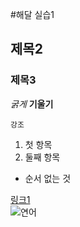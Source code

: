 #해달 실습1

## 제목2
### 제목3

_굵게_ __기울기__

`강조`

1. 첫 항목
2. 둘째 항목

+ 순서 없는 것

[링크1](https://www.google.com)  
![연어](https://lh3.googleusercontent.com/proxy/3jE24Gbk5Ezk-WlT6ByaS6di3AgTI5-DCxLrONGswNq9SH6dhoh-TwF9dYOLcmVlp_k1lpb-aNXu046Rcb5kCslSzyP54-csJxeDHDmAlYJ-1jAgBQc)
